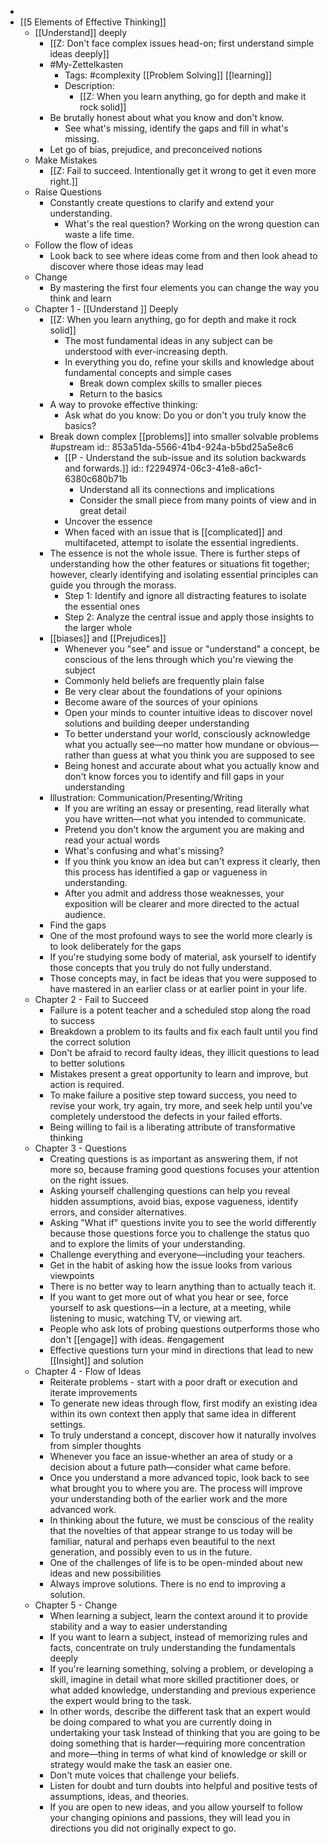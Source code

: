 -
- [[5 Elements of Effective Thinking]]
	- [[Understand]] deeply
		- [[Z: Don't face complex issues head-on; first understand simple ideas deeply]]
		- #My-Zettelkasten
			- Tags: #complexity [[Problem Solving]] [[learning]]
			- Description:
				- [[Z: When you learn anything, go for depth and make it rock solid]]
		- Be brutally honest about what you know and don't know.
			- See what's missing, identify the gaps and fill in what's missing.
		- Let go of bias, prejudice, and preconceived notions
	- Make Mistakes
		- [[Z: Fail to succeed. Intentionally get it wrong to get it even more right.]]
	- Raise Questions
		- Constantly create questions to clarify and extend your understanding.
			- What's the real question? Working on the wrong question can waste a life time.
	- Follow the flow of ideas
		- Look back to see where ideas come from and then look ahead to discover where those ideas may lead
	- Change
		- By mastering the first four elements you can change the way you think and learn
	- Chapter 1 - [[Understand ]] Deeply
		- [[Z: When you learn anything, go for depth and make it rock solid]]
			- The most fundamental ideas in any subject can be understood with ever-increasing depth.
			- In everything you do, refine your skills and knowledge about fundamental concepts and simple cases
				- Break down complex skills to smaller pieces
				- Return to the basics
		- A way to provoke effective thinking:
			- Ask what do you know: Do you or don't you truly know the basics?
		- Break down complex [[problems]] into smaller solvable problems #upstream
		  id:: 853a51da-5566-41b4-924a-b5bd25a5e8c6
			- [[P - Understand the sub-issue and its solution backwards and forwards.]]
			  id:: f2294974-06c3-41e8-a6c1-6380c680b71b
				- Understand all its connections and implications
				- Consider the small piece from many points of view and in great detail
			- Uncover the essence
			- When faced with an issue that is [[complicated]] and multifaceted, attempt to isolate the essential ingredients.
		- The essence is not the whole issue. There is further steps of understanding how the other features or situations fit together; however, clearly identifying and isolating essential principles can guide you through the morass.
			- Step 1: Identify and ignore all distracting features to isolate the essential ones
			- Step 2: Analyze the central issue and apply those insights to the larger whole
		- [[biases]] and [[Prejudices]]
			- Whenever you "see" and issue or "understand" a concept, be conscious of the lens through which you're viewing the subject
			- Commonly held beliefs are frequently plain false
			- Be very clear about the foundations of your opinions
			- Become aware of the sources of your opinions
			- Open your minds to counter intuitive ideas to discover novel solutions and building deeper understanding
			- To better understand your world, consciously acknowledge what you actually see—no matter how mundane or obvious—rather than guess at what you think you are supposed to see
			- Being honest and accurate about what you actually know and don't know forces you to identify and fill gaps in your understanding
		- Illustration:  Communication/Presenting/Writing
			- If you are writing an essay or presenting, read literally what you have written—not what you intended to communicate.
			- Pretend you don't know the argument you are making and read your actual words
			- What's confusing and what's missing?
			- If you think you know an idea but can't express it clearly, then this process has identified a gap or vagueness in understanding.
			- After you admit and address those weaknesses, your exposition will be clearer and more directed to the actual audience.
		- Find the gaps
		- One of the most profound ways to see the world more clearly is to look deliberately for the gaps
		- If you're studying some body of material, ask yourself to identify those concepts that you truly do not fully understand.
		- Those concepts may, in fact be ideas that you were supposed to have mastered in an earlier class or at earlier point in your life.
	- Chapter 2 - Fail to Succeed
		- Failure is a potent teacher and a scheduled stop along the road to success
		- Breakdown a problem to its faults and fix each fault until you find the correct solution
		- Don't be afraid to record faulty ideas, they illicit questions to lead to better solutions
		- Mistakes present a great opportunity to learn and improve, but action is required.
		- To make failure a positive step toward success, you need to revise your work, try again, try more, and seek help until you've completely understood the defects in your failed efforts.
		- Being willing to fail is a liberating attribute of transformative thinking
	- Chapter 3 - Questions
		- Creating questions is as important as answering them, if not more so, because framing good questions focuses your attention on the right issues.
		- Asking yourself challenging questions can help you reveal hidden assumptions, avoid bias, expose vagueness, identify errors, and consider alternatives.
		- Asking "What if" questions invite you to see the world differently because those questions force you to challenge the status quo and to explore the limits of your understanding.
		- Challenge everything and everyone—including your teachers.
		- Get in the habit of asking how the issue looks from various viewpoints
		- There is no better way to learn anything than to actually teach it.
		- If you want to get more out of what you hear or see, force yourself to ask questions—in a lecture, at a meeting, while listening to music, watching TV, or viewing art.
		- People who ask lots of probing questions outperforms those who don't [[engage]] with ideas. #engagement
		- Effective questions turn your mind in directions that lead to new [[Insight]] and solution
	- Chapter 4 - Flow of Ideas
		- Reiterate problems - start with a poor draft or execution and iterate improvements
		- To generate new ideas through flow, first modify an existing idea within its own context then apply that same idea in different settings.
		- To truly understand a concept, discover how it naturally involves from simpler thoughts
		- Whenever you face an issue-whether an area of study or a decision about a future path—consider what came before.
		- Once you understand a more advanced topic, look back to see what brought you to where you are. The process will improve your understanding both of the earlier work and the more advanced work.
		- In thinking about the future, we must be conscious of the reality that the novelties of that appear strange to us today will be familiar, natural and perhaps even beautiful to the next generation, and possibly even to us in the future.
		- One of the challenges of life is to be open-minded about new ideas and new possibilities
		- Always improve solutions. There is no end to improving a solution.
	- Chapter 5 - Change
		- When learning a subject, learn the context around it to provide stability and a way to easier understanding
		- If you want to learn a subject, instead of memorizing rules and facts, concentrate on truly understanding the fundamentals deeply
		- If you're learning something, solving a problem, or developing a skill, imagine in detail what more skilled practitioner does, or what added knowledge, understanding and previous experience the expert would bring to the task.
		- In other words, describe the different task that an expert would be doing compared to what you are currently doing in undertaking your task Instead of thinking that you are going to be doing something that is harder—requiring more concentration and more—thing in terms of what kind of knowledge or skill or strategy would make the task an easier one.
		- Don't mute voices that challenge your beliefs.
		- Listen for doubt and turn doubts into helpful and positive tests of assumptions, ideas, and theories.
		- If you are open to new ideas, and you allow yourself to follow your changing opinions and passions, they will lead you in directions you did not originally expect to go.